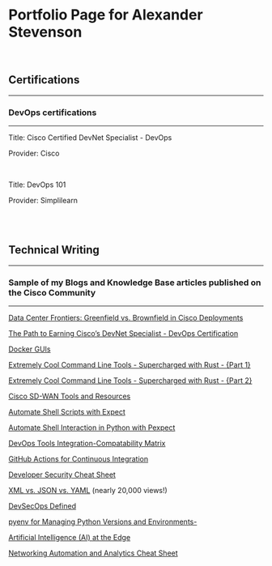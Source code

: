 # Portfolio Page for Alexander Stevenson

<br>

## Certifications
<hr>

### DevOps certifications

<hr>

Title: Cisco Certified DevNet Specialist - DevOps

Provider: Cisco

<br>

Title: DevOps 101

Provider: Simplilearn


<br>
<br>



## Technical Writing

<hr>

### Sample of my Blogs and Knowledge Base articles published on the Cisco Community

<hr>

<a href="https://community.cisco.com/t5/data-center-blogs/data-center-frontiers-greenfield-vs-brownfield-in-cisco/ba-p/5104378" target="_blank">Data Center Frontiers: Greenfield vs. Brownfield in Cisco Deployments</a>

<a href="https://community.cisco.com/t5/devops-knowledge-articles/the-path-to-earning-cisco-s-devnet-specialist-devops/ta-p/5075519" target="_blank">The Path to Earning Cisco’s DevNet Specialist - DevOps Certification</a>

<a href="https://community.cisco.com/t5/devops-knowledge-articles/docker-guis/ta-p/4952865" target="_blank">Docker GUIs</a>

<a href="https://community.cisco.com/t5/devnet-general-knowledge-base/extremely-cool-command-line-tools-supercharged-with-rust-part-1/ta-p/4779695" target="_blank">Extremely Cool Command Line Tools - Supercharged with Rust - {Part 1}</a>

<a href="https://community.cisco.com/t5/devnet-general-knowledge-base/extremely-cool-command-line-tools-supercharged-with-rust-part-2/ta-p/4886311" target="_blank">Extremely Cool Command Line Tools - Supercharged with Rust - {Part 2}</a>

<a href="https://community.cisco.com/t5/devnet-general-knowledge-base/cisco-sd-wan-tools-and-resources/ta-p/4862067" target="_blank">Cisco SD-WAN Tools and Resources</a>

<a href="https://community.cisco.com/t5/devnet-general-knowledge-base/network-automation-basics-automate-shell-scripts-with-expect/ta-p/4646253" target="_blank">Automate Shell Scripts with Expect</a>

<a href="https://community.cisco.com/t5/devnet-general-knowledge-base/automate-shell-interaction-in-python-with-pexpect/ta-p/4820670" target="_blank">Automate Shell Interaction in Python with Pexpect</a>

<a href="https://community.cisco.com/t5/devops-knowledge-articles/devops-tools-integration-compatability-matrix/ta-p/4802975" target="_blank">DevOps Tools Integration-Compatability Matrix</a>

<a href="https://community.cisco.com/t5/devops-knowledge-articles/github-actions-for-continuous-integration/ta-p/4762097" target="_blank">GitHub Actions for Continuous Integration</a>

<a href="https://community.cisco.com/t5/security-knowledge-base/developer-security-cheat-sheet/ta-p/4753148" target="_blank">Developer Security Cheat Sheet</a>

<a href="https://community.cisco.com/t5/devnet-general-knowledge-base/xml-vs-json-vs-yaml/ta-p/4729758" target="_blank">XML vs. JSON vs. YAML</a> (nearly 20,000 views!)

<a href="https://community.cisco.com/t5/devnet-general-knowledge-base/devsecops-defined/ta-p/4712801" target="_blank">DevSecOps Defined</a>

<a href="https://community.cisco.com/t5/devnet-general-knowledge-base/pyenv-for-managing-python-versions-and-environments/ta-p/4696819" target="_blank">pyenv for Managing Python Versions and Environments-</a>

<a href="https://community.cisco.com/t5/edge-data-management/artificial-intelligence-ai-at-the-edge/td-p/4674085" target="_blank">Artificial Intelligence (AI) at the Edge</a>

<a href="https://community.cisco.com/t5/networking-knowledge-base/networking-automation-and-analytics-cheat-sheet/ta-p/4393538" target="_blank">Networking Automation and Analytics Cheat Sheet</a>
